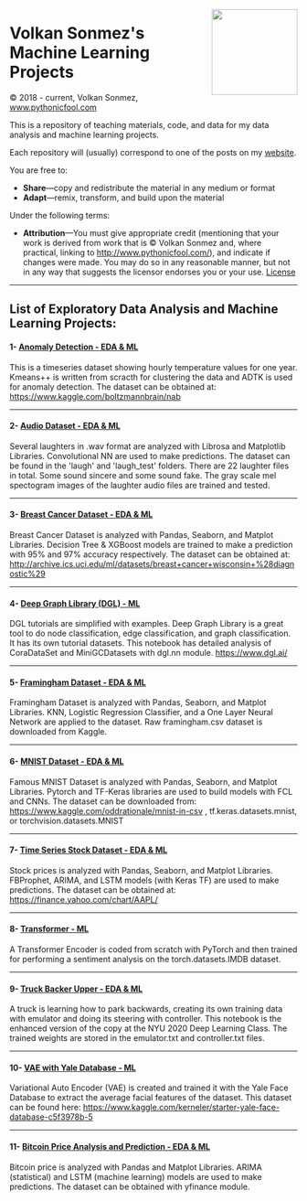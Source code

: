 <p>
  <a href="https://avatars.githubusercontent.com/u/30424551?v=4"><img width="150" align='right' src="https://avatars.githubusercontent.com/u/30424551?v=4"></a>
</p>



# Volkan Sonmez's Machine Learning Projects

© 2018 - current, Volkan Sonmez, www.pythonicfool.com

This is a repository of teaching materials, code, and data for my data analysis and machine learning projects.

Each repository will (usually) correspond to one of the posts on my [website](http://www.pythonicfool.com/).

You are free to:

* **Share**—copy and redistribute the material in any medium or format
* **Adapt**—remix, transform, and build upon the material

Under the following terms:

* **Attribution**—You must give appropriate credit (mentioning that your work is derived from work that is © Volkan Sonmez and, where practical, linking to http://www.pythonicfool.com/), and indicate if changes were made. You may do so in any reasonable manner, but not in any way that suggests the licensor endorses you or your use. [License](https://github.com/volkansonmez/Exploratory_Data_Analysis_and_ML_Projects/blob/master/LICENSE)
-------------------------------------------------------------------------------------




## List of Exploratory Data Analysis and Machine Learning Projects:


#### 1- [Anomaly Detection - EDA & ML](https://github.com/volkansonmez/Exploratory_Data_Analysis_and_ML_Projects/tree/master/Anomaly%20Detection%20Dataset)
This is a timeseries dataset showing hourly temperature values for one year. Kmeans++ is written from scracth for clustering the data and ADTK is used for anomaly detection. The dataset can be obtained at: https://www.kaggle.com/boltzmannbrain/nab 

-------------------------------------------------------------------------------------


#### 2- [Audio Dataset - EDA & ML](https://github.com/volkansonmez/Exploratory_Data_Analysis_and_ML_Projects/tree/master/Audio%20Dataset)
Several laughters in .wav format are analyzed with Librosa and Matplotlib Libraries. Convolutional NN are used to make predictions.
The dataset can be found in the 'laugh' and 'laugh_test' folders. There are 22 laughter files in total. Some sound sincere and some sound fake. The gray scale mel spectogram images of the laughter audio files are trained and tested.

-------------------------------------------------------------------------------------

#### 3- [Breast Cancer Dataset - EDA & ML](https://github.com/volkansonmez/Exploratory_Data_Analysis_and_ML_Projects/tree/master/Breast%20Cancer%20Dataset)
Breast Cancer Dataset is analyzed with Pandas, Seaborn, and Matplot Libraries. Decision Tree & XGBoost models are trained to make a prediction with 95% and 97% accuracy respectively. The dataset can be obtained at: http://archive.ics.uci.edu/ml/datasets/breast+cancer+wisconsin+%28diagnostic%29

-------------------------------------------------------------------------------------

#### 4- [Deep Graph Library (DGL) - ML](https://github.com/volkansonmez/Exploratory_Data_Analysis_and_ML_Projects/tree/master/DGL%20Library%20Explained)
DGL tutorials are simplified with examples. Deep Graph Library is a great tool to do node classification, edge classification, and graph classification. It has its own tutorial datasets. This notebook has detailed analysis of CoraDataSet and MiniGCDatasets with dgl.nn module. https://www.dgl.ai/  

-------------------------------------------------------------------------------------

#### 5- [Framingham Dataset - EDA & ML](https://github.com/volkansonmez/Exploratory_Data_Analysis_and_ML_Projects/tree/master/Framingham%20Dataset) 
Framingham Dataset is analyzed with Pandas, Seaborn, and Matplot Libraries. KNN, Logistic Regression Classifier, and a One Layer Neural Network are applied to the dataset. Raw framingham.csv dataset is downloaded from Kaggle. 

-------------------------------------------------------------------------------------

#### 6- [MNIST Dataset - EDA & ML](https://github.com/volkansonmez/Exploratory_Data_Analysis_and_ML_Projects/tree/master/MNIST%20Dataset)
Famous MNIST Dataset is analyzed with Pandas, Seaborn, and Matplot Libraries. Pytorch and TF-Keras libraries are used to build models with FCL and CNNs.
The dataset can be downloaded from: https://www.kaggle.com/oddrationale/mnist-in-csv , tf.keras.datasets.mnist, or torchvision.datasets.MNIST

-------------------------------------------------------------------------------------

#### 7- [Time Series Stock Dataset - EDA & ML](https://github.com/volkansonmez/Exploratory_Data_Analysis_and_ML_Projects/tree/master/Time%20Series%20Stock%20Data)
Stock prices is analyzed with Pandas, Seaborn, and Matplot Libraries. FBProphet, ARIMA, and LSTM models (with Keras TF) are used to make predictions.
The dataset can be obtained at: https://finance.yahoo.com/chart/AAPL/

-------------------------------------------------------------------------------------

#### 8- [Transformer - ML](https://github.com/volkansonmez/Exploratory_Data_Analysis_and_ML_Projects/tree/master/Transformer) 
A Transformer Encoder is coded from scratch with PyTorch and then trained for performing a sentiment analysis on the torch.datasets.IMDB dataset.

-------------------------------------------------------------------------------------

#### 9- [Truck Backer Upper - EDA & ML](https://github.com/volkansonmez/Exploratory_Data_Analysis_and_ML_Projects/tree/master/Truck%20Backer%20Upper%20SSL)
A truck is learning how to park backwards, creating its own training data with emulator and doing its steering with controller.
This notebook is the enhanced version of the copy at the NYU 2020 Deep Learning Class. The trained weights are stored in the emulator.txt and controller.txt files. 

-------------------------------------------------------------------------------------

#### 10- [VAE with Yale Database - ML](https://github.com/volkansonmez/Exploratory_Data_Analysis_and_ML_Projects/tree/master/VAE%20with%20Yale%20Database)
Variational Auto Encoder (VAE) is created and trained it with the Yale Face Database to extract the average facial features of the dataset. This dataset can be found here: https://www.kaggle.com/kerneler/starter-yale-face-database-c5f3978b-5

-------------------------------------------------------------------------------------

#### 11- [Bitcoin Price Analysis and Prediction - EDA & ML](https://github.com/volkansonmez/Exploratory_Data_Analysis_and_ML_Projects/blob/master/Bitcoin%20Price%20Analysis%20and%20Prediction/Bitcoin_Price_Prediction_with_ARIMA_and_LSTM.ipynb)
Bitcoin price is analyzed with Pandas and Matplot Libraries. ARIMA (statistical) and LSTM (machine learning) models are used to make predictions.
The dataset can be obtained with yfinance module.




